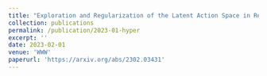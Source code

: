 ```yaml
---
title: "Exploration and Regularization of the Latent Action Space in Recommendation"
collection: publications
permalink: /publication/2023-01-hyper
excerpt: ''
date: 2023-02-01
venue: 'WWW'
paperurl: 'https://arxiv.org/abs/2302.03431'
---
```

